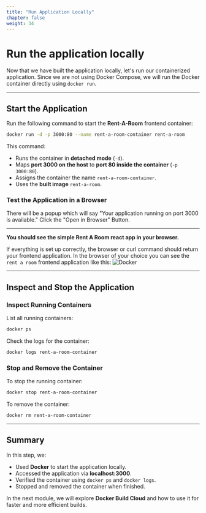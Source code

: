 ```yaml
---
title: "Run Application Locally"
chapter: false
weight: 34
---
```


# Run the application locally

Now that we have built the application locally, let's run our containerized application. Since we are not using Docker Compose, we will run the Docker container directly using `docker run`.

---

## **Start the Application**

Run the following command to start the **Rent-A-Room** frontend container:

```sh
docker run -d -p 3000:80 --name rent-a-room-container rent-a-room
```

This command:

- Runs the container in **detached mode** (`-d`).
- Maps **port 3000 on the host** to **port 80 inside the container** (`-p 3000:80`).
- Assigns the container the name `rent-a-room-container`.
- Uses the **built image** `rent-a-room`.


### **Test the Application in a Browser**

There will be a popup which will say "Your application running on port 3000 is available."
Click the "Open in Browser" Button.

---

**You should see the simple Rent A Room react app in your browser.**

If everything is set up correctly, the browser or curl command should return your frontend application. In the browser of your choice you can see the `rent a room` frontend application like this:
![Docker](/images/docker-frontend-built.png)

---

## **Inspect and Stop the Application**

### **Inspect Running Containers**

List all running containers:

```sh
docker ps
```
Check the logs for the container:

```sh
docker logs rent-a-room-container
```

### **Stop and Remove the Container**

To stop the running container:

```sh
docker stop rent-a-room-container
```

To remove the container:

```sh
docker rm rent-a-room-container
```

---

## **Summary**

In this step, we:

- Used **Docker** to start the application locally.
- Accessed the application via **localhost:3000**.
- Verified the container using `docker ps` and `docker logs`.
- Stopped and removed the container when finished.

In the next module, we will explore **Docker Build Cloud** and how to use it for faster and more efficient builds.
